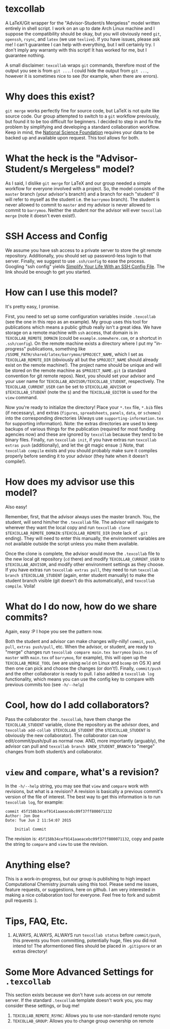 texcollab
=========

A LaTeX/Git wrapper for the "Advisor-Student/s Mergeless" model written
entirely in shell script. I work on an up to date Arch Linux machine and I
suppose the compatibility should be okay, but you will obviously need `git`,
`openssh`, `rsync`, and `latex` (we use `texlive`). If you have issues, please
ask me! I can't guarantee I can help with everything, but I will certainly try.
I don't imply any warranty with this script! It has worked for me, but I
guarantee nothing.

A small disclaimer: `texcollab` wraps `git` commands, therefore most of the
output you see is from `git ...`. I could hide the output from `git ...`,
however it is sometimes nice to see (for example, when there are errors).

# Why does this exist?

`git merge` works perfectly fine for source code, but LaTeX is not quite like
source code. Our group attempted to switch to a `git` workflow previously, but
found it to be too difficult for beginners. I decided to step in and fix the
problem by simplifying and developing a standard collaboration workflow. Keep
in mind, the [National Science Foundation](https://www.nsf.org) requires your
data to be backed up and available upon request. This tool allows for both.

# What the heck is the "Advisor-Student/s Mergeless" model?

As I said, I dislike `git merge` for LaTeX and our group needed a simple workflow for
everyone involved with a project. So, the model consists of the `master`
branch (your advisor's branch!) and a branch for each "student" (I will refer
to myself as the student i.e. the `barrymoo` branch). The student is never
allowed to commit to `master` and my advisor is never allowed to commit to
`barrymoo`. Neither the student nor the advisor will ever `texcollab merge`
(note it doesn't even exist!).

# SSH Access and Config

We assume you have ssh access to a private server to store the git remote
repository. Additionally, you should set up password-less login to that server.
Finally, we suggest to use `.ssh/config` to ease the process.  Googling "ssh
config" yields [Simplify Your Life With an SSH Config
File](http://nerderati.com/2011/03/17/simplify-your-life-with-an-ssh-config-file/).
The link should be enough to get you started.

# How can I use this model?

It's pretty easy, I promise.

First, you need to set up some configuration variables inside `.texcollab` (see
the one in this repo as an example). My group uses this tool for publications
which means a public github really isn't a great idea. We have storage on a
remote machine with `ssh` access, that domain is in `TEXCOLLAB_REMOTE_DOMAIN`
(could be `example.somewhere.com`, or a shortcut in `.ssh/config`).  On the
remote machine exists a directory where I put my "in-progress" publications,
something like `/$SOME_PATH/shared/latex/barrymoo/$PROJECT_NAME`, which I set
as `TEXCOLLAB_REMOTE_DIR` (obviously all but the `$PROJECT_NAME` should already
exist on the remote machine!). The project name should be unique and will be stored on the remote
machine as `$PROJECT_NAME.git` (a standard convention for git remote repos). Next,
you should set your advisor and your user name for
`TEXCOLLAB_ADVISOR/TEXCOLLAB_STUDENT`, respectively. The
`TEXCOLLAB_CURRENT_USER` can be set to `$TEXCOLLAB_ADVISOR` or
`$TEXCOLLAB_STUDENT` (note the `$`) and the `TEXCOLLAB_EDITOR` is used for the
`view` command.

Now you're ready to initialize the directory! Place your `*.tex` file, `*.bib`
files (if necessary), and extras (`figures`, `spreadsheets`, `panels`, `data`,
or `schemes`) into the corresponding directories (Always use
`supporting-information.tex` for supporting information). Note: the extras
directories are used to keep backups of various things for the publication
(required for most funding agencies now) and these are ignored by `texcollab`
because they tend to be binary files. Finally, run `texcollab init`, if you
have extras run `texcollab extras push` (additionally), and let the git magic
ensue :) Note, that `texcollab compile` exists and you should probably make
sure it compiles properly before sending it to your advisor (they hate when it
doesn't compile!). 

# How does my advisor use this model?

Also easy!

Remember, first, that the advisor always uses the master branch. You, the
student, will send him/her the `.texcollab` file. The advisor will navigate to
wherever they want the local copy and run `texcollab clone
$TEXCOLLAB_REMOTE_DOMAIN:$TEXCOLLAB_REMOTE_DIR` (note lack of `.git` ending).
They will need to enter this manually, the environment variables are not
available outside the script unless you make them available.

Once the clone is complete, the advisor would move the `.texcollab` file to the
new local git repository (`cd` there) and modify `TEXCOLLAB_CURRENT_USER` to
`$TEXCOLLAB_ADVISOR`, and modify other environment settings as they choose. If you
have extras run `texcollab extras pull`, they need to run `texcollab branch
$TEXCOLLAB_STUDENT` (again, enter student manually) to make the student branch
visible (git doesn't do this automatically), and `texcollab compile`. Voila!

# What do I do now, how do we share commits?

Again, easy :P I hope you see the pattern now.

Both the student and advisor can make changes willy-nilly! `commit`, `push`,
`pull`, `extras push/pull`, etc. When the advisor, or student, are ready to
"merge" changes run `texcollab compare main.tex barrymoo` (`main.tex` of
`master` with `main.tex` of `barrymoo`, for example), this will open up the
`TEXCOLLAB_MERGE_TOOL` (we are using `meld` on Linux and `bcomp` on OS X) and
then one can pick and choose the changes (or don't!). Finally, `commit/push`
and the other collaborator is ready to pull. I also added a `texcollab log`
functionality, which means you can use the config key to compare with previous
commits too (see `-h/--help`)

# Cool, how do I add collaborators?

Pass the collaborator the `.texcollab`, have them change the
`TEXCOLLAB_STUDENT` variable, clone the repository as the advisor does, and
`texcollab add-collab $TEXCOLLAB_STUDENT` (the `$TEXCOLLAB_STUDENT` is
obviously the new collaborator). The collaborator can now edit/commit/push/pull
as normal now. AND, more importantly (arguably), the advisor can pull and
`texcollab branch $NEW_STUDENT_BRANCH` to "merge" changes from both student/s
and collaborator.

# `view` and `compare`, what's a revision?

In the `-h/--help` string, you may see that `view` and `compare` work with
revisions, but what is a revision? A revision is basically a previous commit's
version of the file of interest. The best way to get this information is to run
`texcollab log`, for example:

```
commit 45f158b34cef9141aaeacebc09f37ff800071132
Author: Jon Doe
Date: Tue Jun 2 11:54:07 2015

    Initial Commit
```

The revision is: `45f158b34cef9141aaeacebc09f37ff800071132`, copy and paste the
string to `compare` and `view` to use the revision.

# Anything else?

This is a work-in-progress, but our group is publishing to high impact
Computational Chemistry journals using this tool. Please send me issues,
feature requests, or suggestions, here on github. I am very interested in
making a nice collaboration tool for everyone. Feel free to fork and submit
pull requests :).

# Tips, FAQ, Etc.

1. ALWAYS, ALWAYS, ALWAYS run `texcollab status` before `commit/push`, this
   prevents you from committing, potentially huge, files you did not intend to!
   The aformentioned files should be placed in `.gitignore` or an extras
   directory!

# Some More Advanced Settings for `.texcollab`

This section exists because we don't have `sudo` access on our remote server.
If the standard `.texcollab` template doesn't work you, you may consider these
settings, or bug me!

1. `TEXCOLLAB_REMOTE_RSYNC`: Allows you to use non-standard remote rsync
2. `TEXCOLLAB_GROUP`: Allows you to change group ownership on remote
